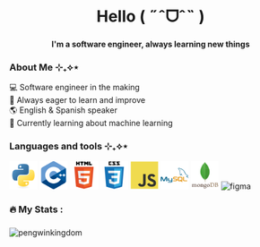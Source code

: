 
<h1 align="center">Hello ( ˶ˆᗜˆ˵ )</h1>

###

<h4 align="center">I'm a software engineer, always learning new things</h4>

###

<h3 align="left"> About Me ⊹₊⟡⋆</h3>

<p align="left">💻 Software engineer in the making
  <br>🎯 Always eager to learn and improve
  <br>🌎 English & Spanish speaker
  <br>🤖 Currently learning about machine learning</p>

###

<h3 align="left">Languages and tools ⊹₊⟡⋆</h3>

<p align="left">
  <img src="https://raw.githubusercontent.com/devicons/devicon/master/icons/python/python-original.svg" alt="python" width="50" height="50"/>
  <img src="https://raw.githubusercontent.com/devicons/devicon/master/icons/cplusplus/cplusplus-original.svg" alt="cplusplus" width="50" height="50"/>
  <img src="https://raw.githubusercontent.com/devicons/devicon/master/icons/html5/html5-original-wordmark.svg" alt="html5" width="50" height="50"/>
  <img src="https://raw.githubusercontent.com/devicons/devicon/master/icons/css3/css3-original-wordmark.svg" alt="css3" width="50" height="50"/>
  <img src="https://raw.githubusercontent.com/devicons/devicon/master/icons/javascript/javascript-original.svg" alt="javascript" width="50" height="50"/>
  <img src="https://raw.githubusercontent.com/devicons/devicon/master/icons/mysql/mysql-original-wordmark.svg" alt="mysql" width="50" height="50"/>
  <img src="https://raw.githubusercontent.com/devicons/devicon/master/icons/mongodb/mongodb-original-wordmark.svg" alt="mongodb" width="50" height="50"/>
  <img src="https://www.vectorlogo.zone/logos/figma/figma-icon.svg" alt="figma" width="50" height="50"/>
</p>

###

<h3 align="left">🔥   My Stats :</h3>

###
<p><img align="left" src="https://github-readme-stats.vercel.app/api/top-langs?username=pengwinkingdom&show_icons=true&locale=en&layout=compact" alt="pengwinkingdom" /></p>
